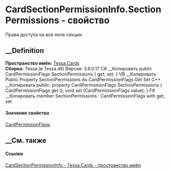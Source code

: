 # CardSectionPermissionInfo.SectionPermissions - свойство
Права доступа на все поля секции.
## __Definition
 **Пространство имён:** [Tessa.Cards](N_Tessa_Cards.htm)  
 **Сборка:** Tessa (в Tessa.dll) Версия: 3.6.0.17
C# __Копировать
     public CardPermissionFlags SectionPermissions { get; set; }
VB __Копировать
     Public Property SectionPermissions As CardPermissionFlags
    	Get
    	Set
C++ __Копировать
     public:
    property CardPermissionFlags SectionPermissions {
    	CardPermissionFlags get ();
    	void set (CardPermissionFlags value);
    }
F# __Копировать
     member SectionPermissions : CardPermissionFlags with get, set
#### Значение свойства
[CardPermissionFlags](T_Tessa_Cards_CardPermissionFlags.htm)
##  __См. также
#### Ссылки
[CardSectionPermissionInfo - ](T_Tessa_Cards_CardSectionPermissionInfo.htm)
[Tessa.Cards - пространство имён](N_Tessa_Cards.htm)
